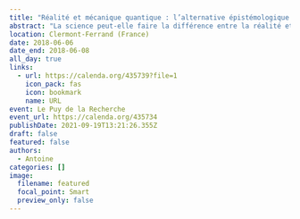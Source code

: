 ```yaml
---
title: "Réalité et mécanique quantique : l’alternative épistémologique de Karl Popper"
abstract: "La science peut-elle faire la différence entre la réalité et la fiction ? Le discours scientifique est-il lui-même réductible à une fiction parmi d’autres ? Ces deux questions hantent la philosophie des sciences depuis longtemps. Plus largement, c’est la question de la connaissance qui est ici en jeu : comment la science peut-elle construire une connaissance fiable et objective alors que toute expérience est par définition personnelle ? L’histoire des sciences, et particulièrement de la physique, regorge d’exemples où ces questions ont été abordées, mais c’est probablement lors des premiers développements de la mécanique quantique que le statut de la vérité et de la réalité en sciences a été le plus vivement débattu. La conception habituelle de la théorie quantique (due, notamment, à Bohr et Heisenberg) met la conscience de l’expérimentateur au centre de toute connaissance scientifique : il est, dit-on, impossible de penser la moindre mesure sans interférer avec le système physique, sans le perturber. La réalité nous echappe sans cesse et la science, impuissante face à cet état de fait, ne peut plus prétendre dire la vérité, mais uniquement nous renseigner sur notre degré de connaissance de celle-ci. La science ne parlerait donc pas du monde existant objectivement hors de nos expériences, mais uniquement de notre connaissance subjective d’une réalité que l’on se refuse à tenter de définir. Il y aurait donc, et c’est largement accepté par les physiciens, une limite intrinsèque à la connaissance scientifique, une limite indépassable. On pensera évidemment à la fameuse citation de Feynman : « Personne ne comprend vraiment la mécanique quantique », qui montrait à quel point la révolution quantique avait suscité l’incompréhension et changé le rapport du scientifique à l’objet de son étude. Dans cette présentation, je souhaite aborder cette question en y introduisant un autre point de vue. Je montrerai comment, à partir des écrits de Karl Popper sur la théorie quantique, il est possible de construire une interprétation qui préserve l’objectivité et exorcise la science de la conscience de l’expérimentateur. Dans ce contexte, l’ancien principe selon lequel la vérité d’un énoncé est déterminée par sa correspondance avec les faits retrouve du sens et le réalisme est à nouveau pris en compte dans l’activité du scientifique. Je montrerai aussi que le réalisme de Popper est compatible avec certaines tentatives d’alternatives à la mécanique quantique qui restent malheureusement peu connues, même par les chercheurs en physique contemporaine. Mais la recherche d’une interprétation alternative n’est pas seulement un débat de physiciens, cette quête réactive la question fondamentale de la connaissance : que peut-on vraiment dire de la réalité ? Dans cette perspective, le réalisme reprend le statut qu’il avait perdu dans la mécanique quantique orthodoxe, et même si de nombreux physiciens n’ont jamais entendu parler de ces alternatives, il me semble crucial de souligner leur importance philosophique, principalement parce qu’elles offrent de nouvelles pistes pour interroger la pratique scientifique."
location: Clermont-Ferrand (France)
date: 2018-06-06
date_end: 2018-06-08
all_day: true
links:
  - url: https://calenda.org/435739?file=1
    icon_pack: fas
    icon: bookmark
    name: URL
event: Le Puy de la Recherche
event_url: https://calenda.org/435734
publishDate: 2021-09-19T13:21:26.355Z
draft: false
featured: false
authors:
  - Antoine
categories: []
image:
  filename: featured
  focal_point: Smart
  preview_only: false
---
```

